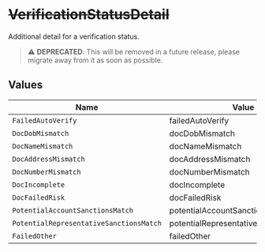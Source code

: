 # ~~VerificationStatusDetail~~

Additional detail for a verification status.

> :warning: **DEPRECATED**: This will be removed in a future release, please migrate away from it as soon as possible.


## Values

| Name                                    | Value                                   |
| --------------------------------------- | --------------------------------------- |
| `FailedAutoVerify`                      | failedAutoVerify                        |
| `DocDobMismatch`                        | docDobMismatch                          |
| `DocNameMismatch`                       | docNameMismatch                         |
| `DocAddressMismatch`                    | docAddressMismatch                      |
| `DocNumberMismatch`                     | docNumberMismatch                       |
| `DocIncomplete`                         | docIncomplete                           |
| `DocFailedRisk`                         | docFailedRisk                           |
| `PotentialAccountSanctionsMatch`        | potentialAccountSanctionsMatch          |
| `PotentialRepresentativeSanctionsMatch` | potentialRepresentativeSanctionsMatch   |
| `FailedOther`                           | failedOther                             |